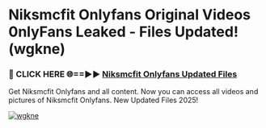 # Niksmcfit Onlyfans Original Videos 0nlyFans Leaked - Files Updated! (wgkne)

<h3>🔴 CLICK HERE 🌐==►► <a href="https://tinyurl.com/ehrbuxhb" rel="nofollow">Niksmcfit Onlyfans Updated Files</a></h3>

Get Niksmcfit Onlyfans and all content. Now you can access all videos and pictures of Niksmcfit Onlyfans. New Updated Files 2025!

[![wgkne](https://i.imgur.com/lVYEuWS.gif)](https://tinyurl.com/ehrbuxhb)
